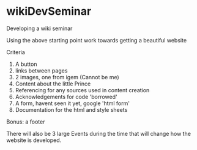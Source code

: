 # wikiDevSeminar
Developing a wiki seminar


Using the above starting point work towards getting a beautiful website

Criteria
1. A button
2. links between pages
3. 2 images, one from igem (Cannot be me)
4. Content about the little Prince
5. Referencing for any sources used in content creation
6. Acknowledgements for code 'borrowed'
7. A form, havent seen it yet, google 'html form'
8. Documentation for the html and style sheets

Bonus: a footer


There will also be 3 large Events during the time that will change how the website is developed.
